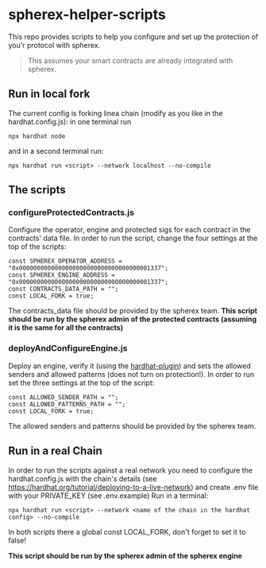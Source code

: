 # spherex-helper-scripts

This repo provides scripts to help you configure and set up the protection of you'r protocol with spherex. 

> This assumes your smart contracts are already integrated with spherex.



## Run in local fork
The current config is forking linea chain (modify as you like in the hardhat.config.js):
in one terminal run 
```
npx hardhat node
```
and in a second terminal run:
```
npx hardhat run <script> --network localhost --no-compile
```

## The scripts

### configureProtectedContracts.js
Configure the operator, engine and protected sigs for each contract in the contracts' data file.
In order to run the script, change the four settings at the top of the scripts:
```
const SPHEREX_OPERATOR_ADDRESS = "0x0000000000000000000000000000000000001337";
const SPHEREX_ENGINE_ADDRESS = "0x0000000000000000000000000000000000001337";
const CONTRACTS_DATA_PATH = "";
const LOCAL_FORK = true;
```
The contracts_data file should be provided by the spherex team.
**This script should be run by the spherex admin of the protected contracts (assuming it is the same for all the contracts)** 


### deployAndConfigureEngine.js
Deploy an engine, verify it (using the [hardhat-plugin](https://hardhat.org/hardhat-runner/plugins/nomicfoundation-hardhat-verify)) and sets the allowed senders and allowed patterns (does not turn on protection!).
In order to run set the three settings at the top of the script:
```
const ALLOWED_SENDER_PATH = "";
const ALLOWED_PATTERNS_PATH = "";
const LOCAL_FORK = true;
```
The allowed senders and patterns should be provided by the spherex team.

## Run in a real Chain
In order to run the scripts against a real network you need to configure the hardhat.config.js with the chain's details (see https://hardhat.org/tutorial/deploying-to-a-live-network)   and create .env file with your PRIVATE_KEY (see .env.example)
Run in a terminal:
```
npx hardhat run <script> --network <name of the chain in the hardhat config> --no-compile
```
In both scripts there a global const LOCAL_FORK, don't forget to set it to false!

**This script should be run by the spherex admin of the spherex engine** 
